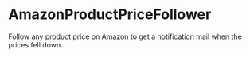 # AmazonProductPriceFollower
Follow any product price on Amazon to get a notification mail when the prices fell down.
